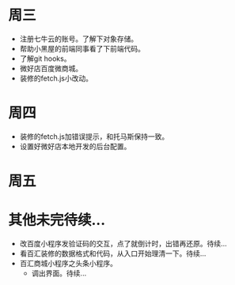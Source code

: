 # 周三
* 注册七牛云的账号。了解下对象存储。
* 帮助小黑屋的前端同事看了下前端代码。
* 了解git hooks。
* 微好店百度微商城。
* 装修的fetch.js小改动。

# 周四
* 装修的fetch.js加错误提示，和托马斯保持一致。
* 设置好微好店本地开发的后台配置。

# 周五

# 其他未完待续...
* 改百度小程序发验证码的交互，点了就倒计时，出错再还原。待续...
* 看百汇装修的数据格式和代码，从入口开始理清一下。待续...
* 百汇商城小程序之头条小程序。
    - 调出界面。待续...
